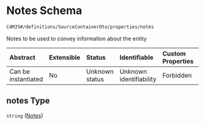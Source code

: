 # Notes Schema

```txt
C4MJS#/definitions/SourceContainerDto/properties/notes
```

Notes to be used to convey information about the entity

| Abstract            | Extensible | Status         | Identifiable            | Custom Properties | Additional Properties | Access Restrictions | Defined In                                                                            |
| :------------------ | :--------- | :------------- | :---------------------- | :---------------- | :-------------------- | :------------------ | :------------------------------------------------------------------------------------ |
| Can be instantiated | No         | Unknown status | Unknown identifiability | Forbidden         | Allowed               | none                | [source-workspace.schema.json\*](source-workspace.schema.json "open original schema") |

## notes Type

`string` ([Notes](source-workspace-definitions-container-properties-notes.md))

